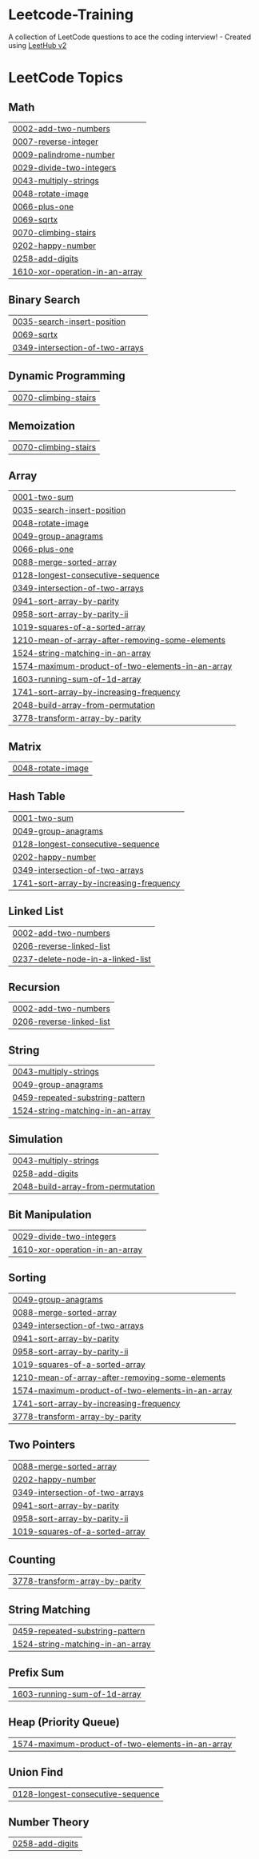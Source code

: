 # Leetcode-Training
A collection of LeetCode questions to ace the coding interview! - Created using [LeetHub v2](https://github.com/arunbhardwaj/LeetHub-2.0)

<!---LeetCode Topics Start-->
# LeetCode Topics
## Math
|  |
| ------- |
| [0002-add-two-numbers](https://github.com/Saravanakumar182/Leetcode-Training/tree/master/0002-add-two-numbers) |
| [0007-reverse-integer](https://github.com/Saravanakumar182/Leetcode-Training/tree/master/0007-reverse-integer) |
| [0009-palindrome-number](https://github.com/Saravanakumar182/Leetcode-Training/tree/master/0009-palindrome-number) |
| [0029-divide-two-integers](https://github.com/Saravanakumar182/Leetcode-Training/tree/master/0029-divide-two-integers) |
| [0043-multiply-strings](https://github.com/Saravanakumar182/Leetcode-Training/tree/master/0043-multiply-strings) |
| [0048-rotate-image](https://github.com/Saravanakumar182/Leetcode-Training/tree/master/0048-rotate-image) |
| [0066-plus-one](https://github.com/Saravanakumar182/Leetcode-Training/tree/master/0066-plus-one) |
| [0069-sqrtx](https://github.com/Saravanakumar182/Leetcode-Training/tree/master/0069-sqrtx) |
| [0070-climbing-stairs](https://github.com/Saravanakumar182/Leetcode-Training/tree/master/0070-climbing-stairs) |
| [0202-happy-number](https://github.com/Saravanakumar182/Leetcode-Training/tree/master/0202-happy-number) |
| [0258-add-digits](https://github.com/Saravanakumar182/Leetcode-Training/tree/master/0258-add-digits) |
| [1610-xor-operation-in-an-array](https://github.com/Saravanakumar182/Leetcode-Training/tree/master/1610-xor-operation-in-an-array) |
## Binary Search
|  |
| ------- |
| [0035-search-insert-position](https://github.com/Saravanakumar182/Leetcode-Training/tree/master/0035-search-insert-position) |
| [0069-sqrtx](https://github.com/Saravanakumar182/Leetcode-Training/tree/master/0069-sqrtx) |
| [0349-intersection-of-two-arrays](https://github.com/Saravanakumar182/Leetcode-Training/tree/master/0349-intersection-of-two-arrays) |
## Dynamic Programming
|  |
| ------- |
| [0070-climbing-stairs](https://github.com/Saravanakumar182/Leetcode-Training/tree/master/0070-climbing-stairs) |
## Memoization
|  |
| ------- |
| [0070-climbing-stairs](https://github.com/Saravanakumar182/Leetcode-Training/tree/master/0070-climbing-stairs) |
## Array
|  |
| ------- |
| [0001-two-sum](https://github.com/Saravanakumar182/Leetcode-Training/tree/master/0001-two-sum) |
| [0035-search-insert-position](https://github.com/Saravanakumar182/Leetcode-Training/tree/master/0035-search-insert-position) |
| [0048-rotate-image](https://github.com/Saravanakumar182/Leetcode-Training/tree/master/0048-rotate-image) |
| [0049-group-anagrams](https://github.com/Saravanakumar182/Leetcode-Training/tree/master/0049-group-anagrams) |
| [0066-plus-one](https://github.com/Saravanakumar182/Leetcode-Training/tree/master/0066-plus-one) |
| [0088-merge-sorted-array](https://github.com/Saravanakumar182/Leetcode-Training/tree/master/0088-merge-sorted-array) |
| [0128-longest-consecutive-sequence](https://github.com/Saravanakumar182/Leetcode-Training/tree/master/0128-longest-consecutive-sequence) |
| [0349-intersection-of-two-arrays](https://github.com/Saravanakumar182/Leetcode-Training/tree/master/0349-intersection-of-two-arrays) |
| [0941-sort-array-by-parity](https://github.com/Saravanakumar182/Leetcode-Training/tree/master/0941-sort-array-by-parity) |
| [0958-sort-array-by-parity-ii](https://github.com/Saravanakumar182/Leetcode-Training/tree/master/0958-sort-array-by-parity-ii) |
| [1019-squares-of-a-sorted-array](https://github.com/Saravanakumar182/Leetcode-Training/tree/master/1019-squares-of-a-sorted-array) |
| [1210-mean-of-array-after-removing-some-elements](https://github.com/Saravanakumar182/Leetcode-Training/tree/master/1210-mean-of-array-after-removing-some-elements) |
| [1524-string-matching-in-an-array](https://github.com/Saravanakumar182/Leetcode-Training/tree/master/1524-string-matching-in-an-array) |
| [1574-maximum-product-of-two-elements-in-an-array](https://github.com/Saravanakumar182/Leetcode-Training/tree/master/1574-maximum-product-of-two-elements-in-an-array) |
| [1603-running-sum-of-1d-array](https://github.com/Saravanakumar182/Leetcode-Training/tree/master/1603-running-sum-of-1d-array) |
| [1741-sort-array-by-increasing-frequency](https://github.com/Saravanakumar182/Leetcode-Training/tree/master/1741-sort-array-by-increasing-frequency) |
| [2048-build-array-from-permutation](https://github.com/Saravanakumar182/Leetcode-Training/tree/master/2048-build-array-from-permutation) |
| [3778-transform-array-by-parity](https://github.com/Saravanakumar182/Leetcode-Training/tree/master/3778-transform-array-by-parity) |
## Matrix
|  |
| ------- |
| [0048-rotate-image](https://github.com/Saravanakumar182/Leetcode-Training/tree/master/0048-rotate-image) |
## Hash Table
|  |
| ------- |
| [0001-two-sum](https://github.com/Saravanakumar182/Leetcode-Training/tree/master/0001-two-sum) |
| [0049-group-anagrams](https://github.com/Saravanakumar182/Leetcode-Training/tree/master/0049-group-anagrams) |
| [0128-longest-consecutive-sequence](https://github.com/Saravanakumar182/Leetcode-Training/tree/master/0128-longest-consecutive-sequence) |
| [0202-happy-number](https://github.com/Saravanakumar182/Leetcode-Training/tree/master/0202-happy-number) |
| [0349-intersection-of-two-arrays](https://github.com/Saravanakumar182/Leetcode-Training/tree/master/0349-intersection-of-two-arrays) |
| [1741-sort-array-by-increasing-frequency](https://github.com/Saravanakumar182/Leetcode-Training/tree/master/1741-sort-array-by-increasing-frequency) |
## Linked List
|  |
| ------- |
| [0002-add-two-numbers](https://github.com/Saravanakumar182/Leetcode-Training/tree/master/0002-add-two-numbers) |
| [0206-reverse-linked-list](https://github.com/Saravanakumar182/Leetcode-Training/tree/master/0206-reverse-linked-list) |
| [0237-delete-node-in-a-linked-list](https://github.com/Saravanakumar182/Leetcode-Training/tree/master/0237-delete-node-in-a-linked-list) |
## Recursion
|  |
| ------- |
| [0002-add-two-numbers](https://github.com/Saravanakumar182/Leetcode-Training/tree/master/0002-add-two-numbers) |
| [0206-reverse-linked-list](https://github.com/Saravanakumar182/Leetcode-Training/tree/master/0206-reverse-linked-list) |
## String
|  |
| ------- |
| [0043-multiply-strings](https://github.com/Saravanakumar182/Leetcode-Training/tree/master/0043-multiply-strings) |
| [0049-group-anagrams](https://github.com/Saravanakumar182/Leetcode-Training/tree/master/0049-group-anagrams) |
| [0459-repeated-substring-pattern](https://github.com/Saravanakumar182/Leetcode-Training/tree/master/0459-repeated-substring-pattern) |
| [1524-string-matching-in-an-array](https://github.com/Saravanakumar182/Leetcode-Training/tree/master/1524-string-matching-in-an-array) |
## Simulation
|  |
| ------- |
| [0043-multiply-strings](https://github.com/Saravanakumar182/Leetcode-Training/tree/master/0043-multiply-strings) |
| [0258-add-digits](https://github.com/Saravanakumar182/Leetcode-Training/tree/master/0258-add-digits) |
| [2048-build-array-from-permutation](https://github.com/Saravanakumar182/Leetcode-Training/tree/master/2048-build-array-from-permutation) |
## Bit Manipulation
|  |
| ------- |
| [0029-divide-two-integers](https://github.com/Saravanakumar182/Leetcode-Training/tree/master/0029-divide-two-integers) |
| [1610-xor-operation-in-an-array](https://github.com/Saravanakumar182/Leetcode-Training/tree/master/1610-xor-operation-in-an-array) |
## Sorting
|  |
| ------- |
| [0049-group-anagrams](https://github.com/Saravanakumar182/Leetcode-Training/tree/master/0049-group-anagrams) |
| [0088-merge-sorted-array](https://github.com/Saravanakumar182/Leetcode-Training/tree/master/0088-merge-sorted-array) |
| [0349-intersection-of-two-arrays](https://github.com/Saravanakumar182/Leetcode-Training/tree/master/0349-intersection-of-two-arrays) |
| [0941-sort-array-by-parity](https://github.com/Saravanakumar182/Leetcode-Training/tree/master/0941-sort-array-by-parity) |
| [0958-sort-array-by-parity-ii](https://github.com/Saravanakumar182/Leetcode-Training/tree/master/0958-sort-array-by-parity-ii) |
| [1019-squares-of-a-sorted-array](https://github.com/Saravanakumar182/Leetcode-Training/tree/master/1019-squares-of-a-sorted-array) |
| [1210-mean-of-array-after-removing-some-elements](https://github.com/Saravanakumar182/Leetcode-Training/tree/master/1210-mean-of-array-after-removing-some-elements) |
| [1574-maximum-product-of-two-elements-in-an-array](https://github.com/Saravanakumar182/Leetcode-Training/tree/master/1574-maximum-product-of-two-elements-in-an-array) |
| [1741-sort-array-by-increasing-frequency](https://github.com/Saravanakumar182/Leetcode-Training/tree/master/1741-sort-array-by-increasing-frequency) |
| [3778-transform-array-by-parity](https://github.com/Saravanakumar182/Leetcode-Training/tree/master/3778-transform-array-by-parity) |
## Two Pointers
|  |
| ------- |
| [0088-merge-sorted-array](https://github.com/Saravanakumar182/Leetcode-Training/tree/master/0088-merge-sorted-array) |
| [0202-happy-number](https://github.com/Saravanakumar182/Leetcode-Training/tree/master/0202-happy-number) |
| [0349-intersection-of-two-arrays](https://github.com/Saravanakumar182/Leetcode-Training/tree/master/0349-intersection-of-two-arrays) |
| [0941-sort-array-by-parity](https://github.com/Saravanakumar182/Leetcode-Training/tree/master/0941-sort-array-by-parity) |
| [0958-sort-array-by-parity-ii](https://github.com/Saravanakumar182/Leetcode-Training/tree/master/0958-sort-array-by-parity-ii) |
| [1019-squares-of-a-sorted-array](https://github.com/Saravanakumar182/Leetcode-Training/tree/master/1019-squares-of-a-sorted-array) |
## Counting
|  |
| ------- |
| [3778-transform-array-by-parity](https://github.com/Saravanakumar182/Leetcode-Training/tree/master/3778-transform-array-by-parity) |
## String Matching
|  |
| ------- |
| [0459-repeated-substring-pattern](https://github.com/Saravanakumar182/Leetcode-Training/tree/master/0459-repeated-substring-pattern) |
| [1524-string-matching-in-an-array](https://github.com/Saravanakumar182/Leetcode-Training/tree/master/1524-string-matching-in-an-array) |
## Prefix Sum
|  |
| ------- |
| [1603-running-sum-of-1d-array](https://github.com/Saravanakumar182/Leetcode-Training/tree/master/1603-running-sum-of-1d-array) |
## Heap (Priority Queue)
|  |
| ------- |
| [1574-maximum-product-of-two-elements-in-an-array](https://github.com/Saravanakumar182/Leetcode-Training/tree/master/1574-maximum-product-of-two-elements-in-an-array) |
## Union Find
|  |
| ------- |
| [0128-longest-consecutive-sequence](https://github.com/Saravanakumar182/Leetcode-Training/tree/master/0128-longest-consecutive-sequence) |
## Number Theory
|  |
| ------- |
| [0258-add-digits](https://github.com/Saravanakumar182/Leetcode-Training/tree/master/0258-add-digits) |
<!---LeetCode Topics End-->